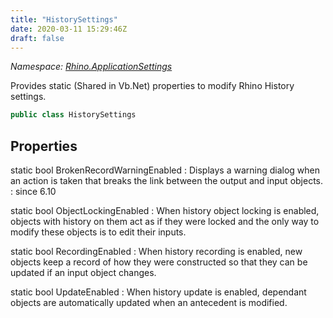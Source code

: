 ```yaml
---
title: "HistorySettings"
date: 2020-03-11 15:29:46Z
draft: false
---
```


*Namespace: [Rhino.ApplicationSettings](../)*

Provides static (Shared in Vb.Net) properties to modify Rhino History settings.
```cs
public class HistorySettings
```
## Properties

static bool BrokenRecordWarningEnabled
: Displays a warning dialog when an action is taken that breaks the link between the output and input objects.
: since 6.10

static bool ObjectLockingEnabled
: When history object locking is enabled, objects with history on them act as if
     they were locked and the only way to modify these objects is to edit their inputs.

static bool RecordingEnabled
: When history recording is enabled, new objects keep a record of how they
     were constructed so that they can be updated if an input object changes.

static bool UpdateEnabled
: When history update is enabled, dependant objects are automatically updated
     when an antecedent is modified.
